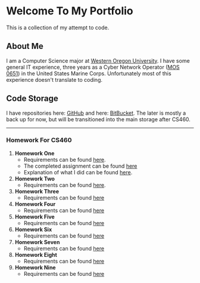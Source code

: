 # Welcome To My Portfolio
This is a collection of my attempt to code.


## About Me

I am a Computer Science major at [Western Oregon University](http://www.wou.edu/). I have some general IT experience, three years as a Cyber Network Operator ([MOS 0651](http://mosmanual.com/pages/mos/06/0651.php)) in the United States Marine Corps. Unfortunately most of this experience doesn't translate to coding.

## Code Storage
I have repositories here: [GitHub](https://github.com/avisuano/CS460) and here: [BitBucket](https://bitbucket.org/avisuano15/cs460/src/master/). The later is mostly a back up for now, but will be transitioned into the main storage after CS460.
***
### Homework For CS460
1. **Homework One**
    - Requirements can be found [here](http://www.wou.edu/~morses/classes/cs46x/assignments/HW1.html).
    - The completed assignment can be found [here](https://avisuano.github.io/CS460/HW1/index.html)
    - Explanation of what I did can be found [here](https://avisuano.github.io/CS460/HW1/README.md).
2. **Homework Two**
    - Requirements can be found [here](http://www.wou.edu/~morses/classes/cs46x/assignments/HW2.html).
3. **Homework Three**
    - Requirements can be found [here](http://www.wou.edu/~morses/classes/cs46x/assignments/HW3.html)
4. **Homework Four**
    - Requirements can be found [here](http://www.wou.edu/~morses/classes/cs46x/assignments/HW4.html)
5. **Homework Five**
    - Requirements can be found [here](http://wou.edu/~morses/classes/cs46x/assignments/HW5.html)
6. **Homework Six**
    - Requirements can be found [here](http://wou.edu/~morses/classes/cs46x/assignments/HW6.html)
7. **Homework Seven**
    - Requirements can be found [here](http://wou.edu/~morses/classes/cs46x/assignments/HW7.html)
8. **Homework Eight**
    - Requirements can be found [here](http://wou.edu/~morses/classes/cs46x/assignments/HW8.html)
9. **Homework Nine**
    - Requirements can be found [here](http://wou.edu/~morses/classes/cs46x/assignments/HW9.html)
